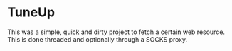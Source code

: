 # TuneUp

This was a simple, quick and dirty project to fetch a certain web resource.  
This is done threaded and optionally through a SOCKS proxy.
